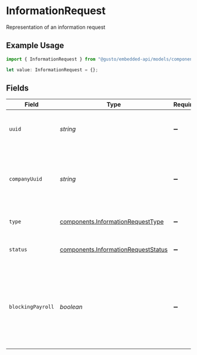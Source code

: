 # InformationRequest

Representation of an information request

## Example Usage

```typescript
import { InformationRequest } from "@gusto/embedded-api/models/components/informationrequest.js";

let value: InformationRequest = {};
```

## Fields

| Field                                                                                                                      | Type                                                                                                                       | Required                                                                                                                   | Description                                                                                                                |
| -------------------------------------------------------------------------------------------------------------------------- | -------------------------------------------------------------------------------------------------------------------------- | -------------------------------------------------------------------------------------------------------------------------- | -------------------------------------------------------------------------------------------------------------------------- |
| `uuid`                                                                                                                     | *string*                                                                                                                   | :heavy_minus_sign:                                                                                                         | Unique identifier of an information request                                                                                |
| `companyUuid`                                                                                                              | *string*                                                                                                                   | :heavy_minus_sign:                                                                                                         | Unique identifier of the company to which the information requests belongs                                                 |
| `type`                                                                                                                     | [components.InformationRequestType](../../models/components/informationrequesttype.md)                                     | :heavy_minus_sign:                                                                                                         | The type of information request                                                                                            |
| `status`                                                                                                                   | [components.InformationRequestStatus](../../models/components/informationrequeststatus.md)                                 | :heavy_minus_sign:                                                                                                         | The status of the information request                                                                                      |
| `blockingPayroll`                                                                                                          | *boolean*                                                                                                                  | :heavy_minus_sign:                                                                                                         | If true, this information request is blocking payroll, and may require response or requires review from our Risk Ops team. |
